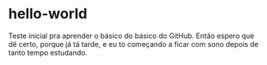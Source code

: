 # hello-world

Teste inicial pra aprender o básico do básico do GitHub.
Então espero que dê certo, porque já tá tarde, e eu to começando a ficar com sono depois de tanto tempo estudando.
